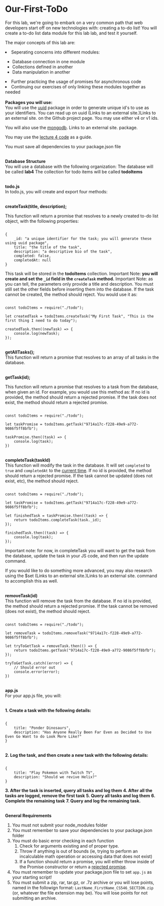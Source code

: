 # Our-First-ToDo

For this lab, we're going to embark on a very common path that web developers start off on new technologies with: creating a to-do list! You will create a to-do list data module for this lab lab, and test it yourself.

The major concepts of this lab are:

<li>Seperating concerns into different modules:</li>
<ul>
 <li>Database connection in one module</li>
 <li>Collections defined in another</li>
 <li>Data manipulation in another</li>
</ul>
<li>Further practicing the usage of promises for asynchronous code</li>
<li>Continuing our exercises of only linking these modules together as needed</li>
<br><strong>Packages you will use:</strong></br>
You will use the <a href="https://www.npmjs.com/package/uuid">uuid</a> package in order to generate unique id's to use as your identifiers. You can read up on uuid (Links to an external site.)Links to an external site. on the Github project page. You may use either v4 or v1 ids.

You will also use the <a href="https://mongodb.github.io/node-mongodb-native/">mongodb</a>. Links to an external site. package.

You may use the <a href="https://github.com/Stevens-CS546/CS-546-WS-Summer-1/tree/master/Lecture%20Code/lecture_04">lecture 4 code</a> as a guide.

You must save all dependencies to your package.json file

<br><strong>Database Structure</strong></br>
You will use a database with the following organization:
The database will be called <strong>lab4</strong>
The collection for todo items will be called <strong>todoItems</strong>

<br><strong>todo.js</strong></br>
In todo.js, you will create and export four methods:

<br><strong>createTask(title, description);</strong></br>

This function will return a promise that resolves to a newly created to-do list object, with the following properties:
<pre><code>
{
    _id: "a unique identifier for the task; you will generate these using uuid package",
    title: "the title of the task",
    description: "a descriptive bio of the task",
    completed: false,
    completedAt: null
}   
</code></pre>
This task will be stored in the <strong>todoItems</strong> collection.
Important Note: <strong>you will create and set the <code>_id</code> field in the <code>createTask</code> method.</strong>
Important Note: as you can tell, the parameters only provide a title and description. You must still set the other fields before inserting them into the database.
If the task cannot be created, the method should reject.
You would use it as:
<pre><code>
const todoItems = require("./todo");

let createdTask = todoItems.createTask("My First Task", "This is the first thing I need to do today");

createdTask.then((newTask) => {
    console.log(newTask);
});
</code></pre>
<br><strong>getAllTasks();</strong></br>
This function will return a promise that resolves to an array of all tasks in the database.

<br><strong>getTask(id);</strong></br>

This function will return a promise that resolves to a task from the database, when given an id. For example, you would use this method as:
If no id is provided, the method should return a rejected promise.
If the task does not exist, the method should return a rejected promise.
<pre><code>
const todoItems = require("./todo");

let taskPromise = todoItems.getTask("9714a17c-f228-49e9-a772-9086f5ff8bfb");

taskPromise.then((task) => {
    console.log(task);
})
</code></pre>

<br><strong>completeTask(taskId)</strong></br>
This function will modify the task in the database. It will set <code>completed</code> to <code>true</code> and <code>completedAt</code> to the <a href="https://developer.mozilla.org/en-US/docs/Web/JavaScript/Reference/Global_Objects/Date">current time</a>.
If no id is provided, the method should return a rejected promise.
If the task cannot be updated (does not exist, etc), the method should reject.
<pre><code>
const todoItems = require("./todo");

let taskPromise = todoItems.getTask("9714a17c-f228-49e9-a772-9086f5ff8bfb");

let finishedTask = taskPromise.then((task) => {    
    return todoItems.completeTask(task._id);    
});

finishedTask.then((task) => {
    console.log(task);
});
</code></pre>

Important note: for now, in completeTask you will want to get the task from the database, update the task in your JS code, and then run the update command.

If you would like to do something more advanced, you may also research using the $set (Links to an external site.)Links to an external site. command to accomplish this as well.

<br><strong>removeTask(id)</strong></br>
This function will remove the task from the database.
If no id is provided, the method should return a rejected promise.
If the task cannot be removed (does not exist), the method should reject.
<pre><code>
const todoItems = require("./todo");

let removeTask = todoItems.removeTask("9714a17c-f228-49e9-a772-9086f5ff8bfb");

let tryToGetTask = removeTask.then(() => {
    return todoItems.getTask("9714a17c-f228-49e9-a772-9086f5ff8bfb");
});

tryToGetTask.catch((error) => {
    // Should error out
    console.error(error);
})
</code></pre>

<br><strong>app.js</strong></br>
For your app.js file, you will:

<br><strong>1. Create a task with the following details:</strong></br>
<pre><code>
{
    title: "Ponder Dinosaurs",
    description: "Has Anyone Really Been Far Even as Decided to Use Even Go Want to do Look More Like?"
}
</code></pre>
<br><strong>2. Log the task, and then create a new task with the following details:</strong></br>
<pre><code>
{
    title: "Play Pokemon with Twitch TV",
    description: "Should we revive Helix?"
}
</code></pre>
<strong>3. After the task is inserted, query all tasks and log them</strong>
<strong>4. After all the tasks are logged, remove the first task</strong>
<strong>5. Query all tasks and log them</strong>
<strong>6. Complete the remaining task</strong>
<strong>7. Query and log the remaining task.</strong>

<br><strong>General Requirements</strong></br>
1. You must not submit your node_modules folder
2. You must remember to save your dependencies to your package.json folder
3. You must do basic error checking in each function
    1. Check for arguments existing and of proper type.
    2. Throw if anything is out of bounds (ie, trying to perform an incalculable math operation or accessing data that does        not exist)
    3. If a function should return a promise, you will either throw inside of the Promise constructor or return a <a href="https://developer.mozilla.org/en-US/docs/Web/JavaScript/Reference/Global_Objects/Promise/reject">rejected promise</a>.
4. You must remember to update your package.json file to set <code>app.js</code> as your starting script!
5. You must submit a zip, rar, tar.gz, or .7z archive or you will lose points, named in the followign format: <code>LastName_FirstName_CS546_SECTION.zip</code> (or, whatever the file extension may be). You will lose points for not submitting an archive.
